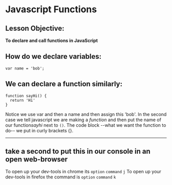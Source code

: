 # Javascript Functions

## Lesson Objective:
**To declare and call functions in JavaScript**

## How do we declare variables:
    var name = 'bob';
## We can declare a function similarly:
    function sayHi() {
      return 'Hi'
    }
Notice we use var and then a name and then assign this 'bob'. In the second case we tell javascript we are making a *function* and then put the name of our function*sayhi* next to `()`. The code block  --what we want the function to do-- we put in curly brackets {}.

---
## take a second to put this in our console in an open web-browser

To open up your dev-tools in chrome its `option` `command` `j`
To open up your dev-tools in firefox the command is `option` `command` `k`



